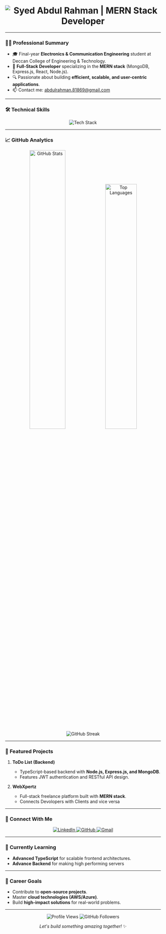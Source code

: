 <h1 align="center">
  <img src="https://readme-typing-svg.demolab.com?font=Fira+Code&size=30&pause=1000&color=00E6FF&center=true&vCenter=true&width=500&height=60&lines=Syed+Abdul+Rahman;MERN+Stack+Developer;Building+Scalable+Web+Solutions" alt="Syed Abdul Rahman | MERN Stack Developer">
</h1>

---

### 👨‍💻 **Professional Summary**
- 🎓 Final-year **Electronics & Communication Engineering** student at Deccan College of Engineering & Technology.  
- 💼 **Full-Stack Developer** specializing in the **MERN stack** (MongoDB, Express.js, React, Node.js).  
- 🔍 Passionate about building **efficient, scalable, and user-centric applications**.  
- 📫 Contact me: [abdulrahman.81869@gmail.com](mailto:abdulrahman.81869@gmail.com)  

---

### 🛠 **Technical Skills**
<p align="center">
  <img src="https://skillicons.dev/icons?i=html,css,js,ts,react,next,tailwind,nodejs,express,mongodb,git,linux,vscode" alt="Tech Stack" />
</p>

---

### 📈 **GitHub Analytics**
<p align="center">
  <img src="https://github-readme-stats.vercel.app/api?username=AbdulRahman-04&show_icons=true&theme=tokyonight&hide_border=true" alt="GitHub Stats" width="48%" />
  <img src="https://github-readme-stats.vercel.app/api/top-langs/?username=AbdulRahman-04&theme=tokyonight&layout=compact&hide_border=true" alt="Top Languages" width="45%" />
  <br />
  <img src="https://streak-stats.demolab.com?user=AbdulRahman-04&theme=tokyonight&hide_border=true&date_format=M%20j%5B%2C%20Y%5D" alt="GitHub Streak" />
</p>

---

### 🌟 **Featured Projects**
1. **ToDo List (Backend)**  
   - TypeScript-based backend with **Node.js, Express.js, and MongoDB**.  
   - Features JWT authentication and RESTful API design.  

2. **WebXpertz**  
   - Full-stack freelance platform built with **MERN stack**.  
   - Connects Devolopers with Clients and vice versa 

---

### 🤝 **Connect With Me**
<p align="center">
  <a href="https://www.linkedin.com/in/syed-abdul-rahman-643a282b2/" target="_blank">
    <img src="https://img.shields.io/badge/LinkedIn-0077B5?style=for-the-badge&logo=linkedin&logoColor=white" alt="LinkedIn">
  </a>
  <a href="https://github.com/AbdulRahman-04" target="_blank">
    <img src="https://img.shields.io/badge/GitHub-181717?style=for-the-badge&logo=github&logoColor=white" alt="GitHub">
  </a>
  <a href="mailto:abdulrahman.81869@gmail.com" target="_blank">
    <img src="https://img.shields.io/badge/Gmail-D14836?style=for-the-badge&logo=gmail&logoColor=white" alt="Gmail">
  </a>
</p>

---

### 📌 **Currently Learning**
- **Advanced TypeScript** for scalable frontend architectures.  
- **Advance Backend** for making high performing servers

---

### 🎯 **Career Goals**
- Contribute to **open-source projects**.  
- Master **cloud technologies (AWS/Azure)**.  
- Build **high-impact solutions** for real-world problems.  

---

<p align="center">
  <img src="https://komarev.com/ghpvc/?username=AbdulRahman-04&label=Profile+Views&color=0e75b6&style=flat" alt="Profile Views" /> 
  <img src="https://img.shields.io/github/followers/AbdulRahman-04?label=Followers&style=social" alt="GitHub Followers" />
</p>

<p align="center">
  <i>Let's build something amazing together!</i> ✨  
</p>
